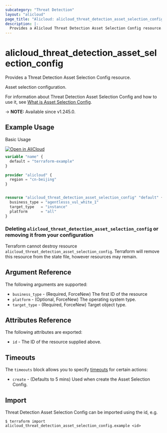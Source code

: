 ```yaml
---
subcategory: "Threat Detection"
layout: "alicloud"
page_title: "Alicloud: alicloud_threat_detection_asset_selection_config"
description: |-
  Provides a Alicloud Threat Detection Asset Selection Config resource.
---
```


# alicloud_threat_detection_asset_selection_config

Provides a Threat Detection Asset Selection Config resource.

Asset selection configuration.

For information about Threat Detection Asset Selection Config and how to use it, see [What is Asset Selection Config](https://next.api.alibabacloud.com/document/Sas/2018-12-03/CreateAssetSelectionConfig).

-> **NOTE:** Available since v1.245.0.

## Example Usage

Basic Usage

<div style="display: block;margin-bottom: 40px;"><div class="oics-button" style="float: right;position: absolute;margin-bottom: 10px;">
  <a href="https://api.aliyun.com/terraform?resource=alicloud_threat_detection_asset_selection_config&exampleId=73c06543-fe96-80fa-0987-84a880aa8bd43cfc3322&activeTab=example&spm=docs.r.threat_detection_asset_selection_config.0.73c06543fe&intl_lang=EN_US" target="_blank">
    <img alt="Open in AliCloud" src="https://img.alicdn.com/imgextra/i1/O1CN01hjjqXv1uYUlY56FyX_!!6000000006049-55-tps-254-36.svg" style="max-height: 44px; max-width: 100%;">
  </a>
</div></div>

```terraform
variable "name" {
  default = "terraform-example"
}

provider "alicloud" {
  region = "cn-beijing"
}


resource "alicloud_threat_detection_asset_selection_config" "default" {
  business_type = "agentlesss_vul_white_1"
  target_type   = "instance"
  platform      = "all"
}
```

### Deleting `alicloud_threat_detection_asset_selection_config` or removing it from your configuration

Terraform cannot destroy resource `alicloud_threat_detection_asset_selection_config`. Terraform will remove this resource from the state file, however resources may remain.

## Argument Reference

The following arguments are supported:
* `business_type` - (Required, ForceNew) The first ID of the resource
* `platform` - (Optional, ForceNew) The operating system type.
* `target_type` - (Required, ForceNew) Target object type.

## Attributes Reference

The following attributes are exported:
* `id` - The ID of the resource supplied above.

## Timeouts

The `timeouts` block allows you to specify [timeouts](https://www.terraform.io/docs/configuration-0-11/resources.html#timeouts) for certain actions:
* `create` - (Defaults to 5 mins) Used when create the Asset Selection Config.

## Import

Threat Detection Asset Selection Config can be imported using the id, e.g.

```shell
$ terraform import alicloud_threat_detection_asset_selection_config.example <id>
```